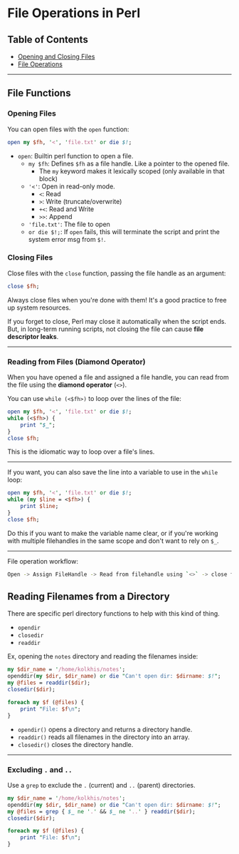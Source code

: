 # File Operations in Perl

## Table of Contents
* [Opening and Closing Files](#opening-and-closing-files) 
* [File Operations](#file-operations) 


---

## File Functions
### Opening Files
You can open files with the `open` function:
```perl
open my $fh, '<', 'file.txt' or die $!; 
```
- `open`: Builtin perl function to open a file.
    - `my $fh`: Defines `$fh` as a file handle. Like a pointer to the opened file.
        - The `my` keyword makes it lexically scoped (only available in that block)
    - `'<'`: Open in read-only mode.
        - `<`: Read
        - `>`: Write (truncate/overwrite)
        - `+<`: Read and Write
        - `>>`: Append
    - `'file.txt'`: The file to open
    - `or die $!;`: If `open` fails, this will terminate the script and print the
      system error msg from `$!`.

### Closing Files
Close files with the `close` function, passing the file handle as an argument:
```perl
close $fh;
```
Always close files when you're done with them!
It's a good practice to free up system resources.  

If you forget to close, Perl may close it automatically when the script ends.
But, in long-term running scripts, not closing the file can cause **file descriptor leaks**. 

---

### Reading from Files (Diamond Operator)
When you have opened a file and assigned a file handle, you can read from the file
using the **diamond operator** (`<>`).

You can use `while (<$fh>)` to loop over the lines of the file:
```perl
open my $fh, '<', 'file.txt' or die $!;
while (<$fh>) {
    print "$_";
}
close $fh;
```
This is the idiomatic way to loop over a file's lines.  

---

If you want, you can also save the line into a variable to use in the `while` loop:
```perl
open my $fh, '<', 'file.txt' or die $!;
while (my $line = <$fh>) {
    print $line;
}
close $fh;
```
Do this if you want to make the variable name clear, or if you're working with 
multiple filehandles in the same scope and don't want to rely on `$_`.  

---

File operation workflow:
```bash
Open -> Assign FileHandle -> Read from filehandle using `<>` -> close filehandle
```

## Reading Filenames from a Directory
There are specific perl directory functions to help with this kind of thing.  
- `opendir`
- `closedir`
- `readdir`

Ex, opening the `notes` directory and reading the filenames inside:
```perl
my $dir_name = '/home/kolkhis/notes';
openddir(my $dir, $dir_name) or die "Can't open dir: $dirname: $!";
my @files = readdir($dir);
closedir($dir);

foreach my $f (@files) {
    print "File: $f\n";
}
```
* `opendir()` opens a directory and returns a directory handle.
* `readdir()` reads all filenames in the directory into an array.
* `closedir()` closes the directory handle.

---

### Excluding `.` and `..`
Use a `grep` to exclude the `.` (current) and `..` (parent) directories.  
```perl
my $dir_name = '/home/kolkhis/notes';
openddir(my $dir, $dir_name) or die "Can't open dir: $dirname: $!";
my @files = grep { $_ ne '.' && $_ ne '..' } readdir($dir);
closedir($dir);

foreach my $f (@files) {
    print "File: $f\n";
}
```

